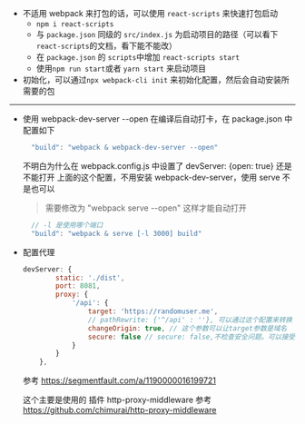 - 不适用 webpack 来打包的话，可以使用 `react-scripts` 来快速打包启动
  - `npm i react-scripts`
  - 与 `package.json` 同级的 `src/index.js` 为启动项目的路径（可以看下 `react-scripts`的文档，看下能不能改）
  - 在 `package.json` 的 `scripts`中增加 `react-scripts start`
  - 使用`npm run start`或者 `yarn start` 来启动项目  
- 初始化，可以通过`npx webpack-cli init` 来初始化配置，然后会自动安装所需要的包

---
- 使用 webpack-dev-server --open 在编译后自动打卡，在 package.json 中配置如下
  ```js
    "build": "webpack & webpack-dev-server --open"
  ```
  不明白为什么在 webpack.config.js 中设置了 devServer: {open: true} 还是不能打开
  上面的这个配置，不用安装 webpack-dev-server，使用 serve 不是也可以
  
  > 需要修改为 "webpack serve --open" 这样才能自动打开 
  
  ```js
    // -l 是使用哪个端口
    "build": "webpack & serve [-l 3000] build"
  ```

- 配置代理

  ```js
  devServer: {
          static: './dist',
          port: 8081,
          proxy: {
              '/api': {
                  target: 'https://randomuser.me',
                  // pathRewrite: {'^/api' : ''}, 可以通过这个配置来转换
                  changeOrigin: true, // 这个参数可以让target参数是域名
                  secure: false // secure: false,不检查安全问题。可以接受运行在 HTTPS 上，可以使用无效证书的后端服务器
              }
          }
      },
  ```

  参考 https://segmentfault.com/a/1190000016199721

  这个主要是使用的 插件 http-proxy-middleware 参考 https://github.com/chimurai/http-proxy-middleware